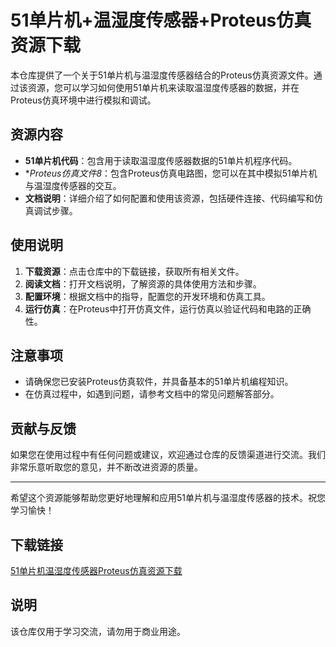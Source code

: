 # 51单片机+温湿度传感器+Proteus仿真资源下载

 本仓库提供了一个关于51单片机与温湿度传感器结合的Proteus仿真资源文件。通过该资源，您可以学习如何使用51单片机来读取温湿度传感器的数据，并在Proteus仿真环境中进行模拟和调试。

 ## 资源内容

 - **51单片机代码**：包含用于读取温湿度传感器数据的51单片机程序代码。
 - **Proteus仿真文件8*：包含Proteus仿真电路图，您可以在其中模拟51单片机与温湿度传感器的交互。
 - **文档说明**：详细介绍了如何配置和使用该资源，包括硬件连接、代码编写和仿真调试步骤。

 ## 使用说明

 1. **下载资源**：点击仓库中的下载链接，获取所有相关文件。
 2. **阅读文档**：打开文档说明，了解资源的具体使用方法和步骤。
 3. **配置环境**：根据文档中的指导，配置您的开发环境和仿真工具。
 4. **运行仿真**：在Proteus中打开仿真文件，运行仿真以验证代码和电路的正确性。

 ## 注意事项

 - 请确保您已安装Proteus仿真软件，并具备基本的51单片机编程知识。
 - 在仿真过程中，如遇到问题，请参考文档中的常见问题解答部分。

 ## 贡献与反馈

 如果您在使用过程中有任何问题或建议，欢迎通过仓库的反馈渠道进行交流。我们非常乐意听取您的意见，并不断改进资源的质量。

 ---

 希望这个资源能够帮助您更好地理解和应用51单片机与温湿度传感器的技术。祝您学习愉快！

 ## 下载链接
 [51单片机温湿度传感器Proteus仿真资源下载](https://pan.quark.cn/s/d329bf4b3266)

 ## 说明

 该仓库仅用于学习交流，请勿用于商业用途。
